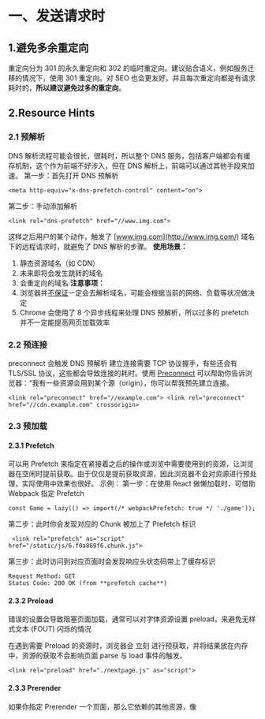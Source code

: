 # 一、发送请求时

## 1.避免多余重定向

重定向分为 301 的永久重定向和 302 的临时重定向。建议贴合语义，例如服务迁移的情况下，使用 301 重定向。对 SEO 也会更友好。并且每次重定向都是有请求耗时的，**所以建议避免过多的重定向**。

## 2.Resource Hints

### 2.1 预解析

DNS 解析流程可能会很长，很耗时，所以整个 DNS 服务，包括客户端都会有缓存机制，这个作为前端不好涉入，但在 DNS 解析上，前端可以通过其他手段来加速。
第一步：首先打开 DNS 预解析

```TS
<meta http-equiv="x-dns-prefetch-control" content="on">
```

第二步：手动添加解析

```
<link rel="dns-prefetch" href="//www.img.com">
```

这样之后用户的某个动作，触发了 [www.img.com](http://www.img.com/) 域名下的远程请求时，就避免了 DNS 解析的步骤。
**使用场景：**

1. 静态资源域名（如 CDN）
2. 未来即将会发生跳转的域名
3. 会重定向的域名
   **注意事项：**
4. 浏览器并[不保证](https://www.w3.org/TR/resource-hints/#dns-prefetch)一定会去解析域名，可能会根据当前的网络、负载等状况做决定
5. Chrome 会使用了 8 个异步线程来处理 DNS 预解析，所以过多的 prefetch 并不一定能提高网页加载效率

### 2.2 预连接

preconnect 会触发 DNS 预解析
建立连接需要 TCP 协议握手，有些还会有 TLS/SSL 协议，这些都会导致连接的耗时。使用 [Preconnect](https://www.w3.org/TR/resource-hints/#preconnect) 可以帮助你告诉浏览器：“我有一些资源会用到某个源（origin），你可以帮我预先建立连接。

```
<link rel="preconnect" href="//example.com"> <link rel="preconnect" href="//cdn.example.com" crossorigin>
```

### 2.3 预加载

#### 2.3.1 Prefetch

可以用 Prefetch 来指定在紧接着之后的操作或浏览中需要使用到的资源，让浏览器在空闲时提前获取。由于仅仅是提前获取资源，因此浏览器不会对资源进行预处理，实际使用中效果也很好。 示例：
第一步：在使用 React 做懒加载时，可借助 Webpack 指定 Prefetch

```
const Game = lazy(() => import(/* webpackPrefetch: true */ './game'));
```

第二步：此时你会发现对应的 Chunk 被加上了 Prefetch 标识

```
 <link rel="prefetch" as="script" href="/static/js/6.f0a869f6.chunk.js">
```

第三步：此时访问到对应页面时会发现响应头状态码带上了缓存标识

```
Request Method: GET
Status Code: 200 OK (from **prefetch cache**)
```

#### 2.3.2 Preload

错误的设置会导致阻塞页面加载，通常可以对字体资源设置 preload，来避免无样式文本 (FOUT) 闪烁的情况

在遇到需要 Preload 的资源时，浏览器会 立刻 进行预获取，并将结果放在内存中，资源的获取不会影响页面 parse 与 load 事件的触发。

```
<link rel="preload" href="./nextpage.js" as="script">
```

#### 2.3.3 Prerender

如果你指定 Prerender 一个页面，那么它依赖的其他资源，像 <script>、 等页面所需资源也可能会被下载与处理。但是预处理会基于当前机器、网络情况的不同而被不同程度地推迟。例如，会根据 CPU、GPU 和内存的使用情况，以及请求操作的幂等性而选择不同的策略或阻止该操作。

```
<link rel="prerender" href="//sample.com/nextpage.html">
```

# 二、运行时

## 1. 滚动事件优化

当一个事件频繁触发，而你希望间隔一定的时间再触发相应的函数时就会使用节流（**throttle**）。例如在页面滚动时，每 200ms 进行一次页面背景颜色的修改。 当一个事件频繁触发，而你希望在事件触发结束一段时间后（此段时间内不再有触发）才实际触发响应函数时会使用防抖（**debounce**）。例如用户一直点击按钮，但你不希望频繁发送请求，你就可以设置当点击后 200ms 内用户不再点击时才发送请求。 使用 [scroll-behavior](https://developer.mozilla.org/zh-CN/docs/Web/CSS/scroll-behavior) 优化你的滚动体验，体验优化十分明显，往往使用在返回顶部等功能上

## 2. 长列表优化

通常有三种方式：

- **分页加载**：解决了数据过多问题，通过数据分页的方式减少了首次页面加载的数据和 DOM 数量。
- 分片加载：优先显示页面数据在加载其他数据。会出现页面阻塞和性能问题。
- **虚拟列表**：只渲染可视区域的列表项，非可见区域的完全不渲染，在滚动条滚动时动态更新列表项，这里通常使用成熟的[第三方库](https://github.com/bvaughn/react-virtualized)去解决。

## 3. 避免 JS 运行时过长（Long Tasks）

建议参考腾讯文档的[实践](https://km.woa.com/group/46654/articles/show/524816?kmref=search&from_page=1&no=1) 把大任务拆成一个个持续时间更短的小任务,

```
const schduler = (tasks) => {
    const DEFAULT_RUNTIME = 16;
    const { port1, port2 } = new MessageChannel();
    let sum = 0;

    // 运行器
    const runner = () => {
        const prevTime = performance.now();
        do {
            if (tasks.length === 0) {
                return;
            }
            const task = tasks.shift();
            const value = task();
            sum += value;
        } while (performance.now() - prevTime < DEFAULT_RUNTIME);
        // 当前分片执行完成后开启下一个分片
        port2.postMessage('');
    };

    port1.onmessage = function () {
        runner();
    };

    port2.postMessage('');
};
```

## 4. 延迟执行

懒执行：当我需要某个值时，才去计算 延迟执行：利用 setTimeout、requestIdleCallback 这样的方法把计算放到后续的事件循环或空闲时刻。

## 5.并行计算

对于一些 CPU 密集型的计算场景，除了在主 JavaScript 线程中拆分调度任务、异步执行之外，我们还可以考虑将计算与主线程并行。在浏览器中启用并行线程可以放在 [Web Worker](https://www.html5rocks.com/en/tutorials/workers/basics/)^[8]^ 中。 最近发现一个很有趣的应用：[partytown](https://partytown.builder.io/)，在 web worker 中加载第三方资源。

## 6. 善于利用渲染合成层

### 6.1 什么是合成层 从接收到文件到内容展示大致经历了以下步骤：

![image.png](/tencent/api/attachments/s3/url?attachmentid=23037526)
在 Composite 阶段，渲染引擎会为特定的节点生成专用的图层，并生成一棵对应的图层树（LayerTree） ，我们通过 Chorme devtools Layers 查看页面中的图层信息。 ![image.png](/tencent/api/attachments/s3/url?attachmentid=23037558)但并不是布局树的每个节点都包含一个图层，如果一个节点没有对应的层，那么这个节点就从属于父节点的图层。

### 6.2 如何创建合成层 一般来说拥有层叠上下文属性的元素会被提升为单独的一层 ：

1. 文档根元素（<html>）；
2. position 值为 absolute relative fixed sticky 且 z-index 值不为 auto 的元素；
3. opacity 属性值小于 1 的元素；
4. transform/filter clip-path/mask mask-image / mask-border，属性不为 none 的元素；
5. will-change 值设定了任一属性；
6. contain 属性值为 layout、paint 或包含它们其中之一的合成值
7. 对 opacity， filter，transform，background-filter 应用动画
8. video, iframe, canvas ### 6.3 如何利用合成层
   合成层的好处：
9. 合成层的位图，**会交由 GPU 合成**，比 CPU 处理要快；
10. 当需要 repaint 时，只需要 repaint 本身，**不会影响到其他的层**
11. 对于 transform 和 opacity 效果，不会触发 layout 和 paint

#### 6.3.1 利用 will-change

表示该元素在未来会发生变化，元素将修改特定的属性，让浏览器事先进行必要的优化。 示例： **在父元素上使用 will-change**，子元素上使用动画：

```
.animate-element-parent {
    will-change: opacity;
}

.animate-element {
    transition: opacity .2s linear
}
```

值得注意的是，这个属性不能够滥用，参考[MDN](https://developer.mozilla.org/zh-CN/docs/Web/CSS/will-change)给出的解释

1. 不要将 will-change 应用到太多元素上
2. 有节制地使用
3. 不要过早应用 will-change 优化
4. 给它足够的工作时间

#### 6.3.2 使用 transform 或者 opacity 来实现动画效果

根据[CSS Triggers](https://csstriggers.com/) 给出的信息：元素提升为合成层后，transform 和 opacity 不会触发 paint，如果不是合成层，则其依然会触发 paint

### 6.4 避免层爆炸

[CSS3 硬件加速也有坑](https://link.juejin.cn/?target=https%3A%2F%2Fdiv.io%2Ftopic%2F1348) 这篇文章提供了一个很有趣的 [DEMO](https://link.juejin.cn/?target=http%3A%2F%2Ffouber.github.io%2Ftest%2Flayer%2F)，这个 DEMO 页面中包含了一个 h1 标题，它对 transform 应用了 animation 动画，进而导致被放到了合成层中渲染。由于 animation transform 的特殊性（动态交叠不确定），隐式合成在不需要交叠的情况下也能发生，就导致了页面中所有 z-index 高于它的节点所对应的渲染层全部提升为合成层，导致出现了层爆炸。

## 7. 利用 CSS 属性

### 7.1 使用 contain: strict

### 7.1 使用 contain: strict

该属性允许我们指定特定的 DOM 元素和它的子元素，让它们能够独立于整个 DOM 树结构之外。它能够让浏览器有能力只对部分元素进行重绘、重排，而不必每次针对整个页面。 属性值：

1. layout ：该值表示元素的内部布局不受外部的任何影响，同时该元素以及其内容也不会影响以上级
2. paint ：该值表示元素的子级不能在该元素的范围外显示，该元素不会有任何内容溢出（或者即使溢出了，也不会被显示）
3. size ：该值表示元素盒子的大小是独立于其内容，也就是说在计算该元素盒子大小的时候是会忽略其子元素
4. content ：contain: layout paint 的简写
5. strict ：contain: layout paint size 的简写

有关于 contain 的更多内容参考 ：
[contain-property](https://www.w3.org/TR/css-contain-2/#contain-property) [Helping Browsers Optimize With The CSS Contain Property](https://www.smashingmagazine.com/2019/12/browsers-containment-css-contain-property/) [CSS contain Property](https://termvader.github.io/css-contain/)

### 7.2 使用 content-visibility

`content-visibility`允许我们推迟我们选择的 HTML 元素渲染。 一般很难清楚明白使用哪个 contain 属性，因为只有在指定了适当的值后，浏览器才开始优化。我们可以在一个元素上使用 content-visibility: auto 来直接的提升页面的渲染性能。 如果元素不在屏幕上，这不会渲染其后代。浏览器在不考虑元素任何内容的情况下确定元素的大小，在此处则跳过大多数渲染,当元素接近视口时，开始绘制元素的内容。这使得渲染工作能够及时被用户看到。 由于没有在可视区域的内容没有被渲染，所以滚动条的渲染会出现不准确及抖动的问题，可以使用 contain-intrinsic-size 来对内容做一个预估

```
.paragraph {
    content-visibility: auto;
    contain-intrinsic-size: 320px;
}
```

# 三、静态资源优化

## 1. 字体优化

当你使用外部字体时往往需要引入额外的字体包，可是这个字体包通常会很大，而页面中只可能需要 100 个字，所以要对字体进行体积优化。

### 1.1 字体体积优化

这里推荐使用 [font-spider-plus](https://github.com/allanguys/font-spider-plus) 完成

#### 1.1.1 如何使用

第一步：首先全局安装插件

```
npm i font-spider-plus -g
mkdir index
cd index
mkdir fonts
```

第二步：创建 html 文件，并写入配置，将字体源文件放入 fonts 文件夹下

```
<div>
  腾讯游戏流量伙伴计划
</div>
<style>
  @font-face {
    font-family: 'font';
    src:
      url('./fonts/TencentSans-W7.ttf') format('truetype');
      font-weight: normal;
      font-style: normal;
  }
  div  {
    font-family:font;
  }
</style>
```

第三步： 执行生成文件命令

```
fsp local index.html
```

#### 1.1.2 效果对比

|          | 优化前 | 优化后 |
| :------- | ------ | ------ |
| 文件体积 | 8.4M   | 4kb    |

### 1.2 字体加载时优化

在字体加载的期间，浏览器页面是默认不展示文本内容的。即我们常说的 FOIT (Flash of Invisible Text)。 在现代浏览器中，FOIT 持续至多 3 秒，影响 CLS 指标，带来糟糕的用户体验。所以我们要关注如何平滑的加载字体。

#### 1.2.1 font-display

他可以让 FOIT 的默认行为变为 FOUT (Flash of Unstyled Text)，即先会使用默认字体样式展示文本，字体加载完毕后再将文本的字体样式进行替换。

```
@font-face {
    font-family: 'TencentSansW7';
    src: url('~@/assets/font/TencentSans-W7.ttf');
    font-display: optional; // 等待一小段时间（100ms），如果字体加载完则使用该字体，否则是否默认字体，并不再替换，
}
```

#### 1.2.2 内联字体

可以将字体文件转为 base64 的字符串，设置到 @font-face 里的 src 属性上：

```
@font-face {
    font-family: 'TencentSansW7';
    src: url('data:application/x-font-woff;charset=utf-8;base64,d09G…') format('woff2');
}
```

## 2. JS 体积优化

### 2.1 优化 Babel 的使用

#### 2.1.1 @Babel/plugin-transform-runtime

示例： 在我们使用 babel 编译以下代码时

```
class Person{}
```

编译后：

```
function _instanceof(left, right) {
  if (right != null && typeof Symbol !== "undefined" &&   right[Symbol.hasInstance]) {
    return !!right[Symbol.hasInstance](left);
  }
  else {
    return left instanceof right;
  }
}
function _classCallCheck(instance, Constructor) {
  if (!_instanceof(instance, Constructor)) { throw new TypeError("Cannot call a class as a function"); }
}
var Person = function Person() {
  _classCallCheck(this, Person);
};
```

可以看到 \_instanceof 和\_classCallCheck 都是 Babel 内置的 helpers 函数。如果每个 class 编译结果都在代码中植入这些 helpers 具体内容，对产出代码体积就会有明显恶化影响。 启用插件：

```
{
  "plugins": [
    "@babel/plugin-transform-runtime",
  ]
}
```

这时使用启用@Babel/plugin-transform-runtime 插件后

```
var _interopRequireDefault = require("@babel/runtime/helpers/interopRequireDefault");
var _classCallCheck2 = _interopRequireDefault(require("@babel/runtime/helpers/classCallCheck"));
var Person = function Person() {
    (0, _classCallCheck2.default)(this, Person);
};
```

从上述代码我们可以看到，\_classCallCheck 作为模块依赖被引入文件中，基于打包工具的 cache 能力，从而减少了产出代码体积。 上述代码引用到的@babel/runtime 它含有 Babel 编译所需的一些运行时 helpers 函数，供业务代码引入模块化的 Babel helpers 函数，同时提供了 [regenerator-runtime](https://www.npmjs.com/package/regenerator-runtime)，对 generator 和 async 函数进行编译降级。

#### 2.1.2 按需引入 Babel-polyfill

但是很多场景下我们可能只是使用了少量需要 polyfill 的 api，这个时候需要去做按需加载

```
{
  "presets": [
    [
      "@babel/preset-env",
      {
        "useBuiltIns": "usage",
      },
    ]
  ],
}
```

## 2.2 代码分割

**请求数和大小之间的权衡。HTTP2 普及后倾向于多文件，单个文件更小，提高缓存命中率和总体资源大小。**

- **将依赖按照 package name + version 拆分**，对于中小型项目来说，一个页面不会有太多依赖

```
cacheGroups: { vendors:
	{ test: /[\\/]node_odules[\\/]/, priority: 10, chunks: 'async', name(module: any) { // e.g. node_modules/.pnpm/lodash-es@4.17.21/node_modules/lodash-es const path = module.context.replace(/.pnpm[\\/]/, ''); const packageName = path.match( /[\\/]node_modules[\\/](.*?)([\\/]|$)/, )[1]; return `npm.${packageName .replace(/@/g, '_at_') .replace(/\+/g, '_')}`; }, }, },
```

- **将依赖按照基础库 + 被引用次数**，对于大型项目来说，不会出现过多的 HTTP 请求，也比较好的利用了缓存
